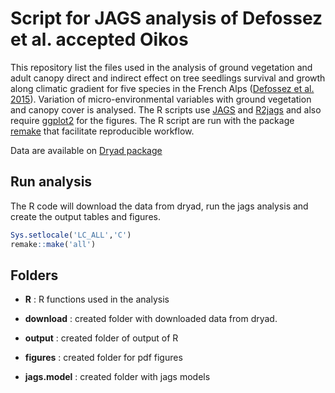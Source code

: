 # Script for JAGS analysis of Defossez et al. accepted Oikos

This repository list the files used in the analysis of ground vegetation and
adult canopy direct and indirect effect on tree seedlings survival and growth
along climatic gradient for five species in the French Alps ([Defossez
et al. 2015](http://onlinelibrary.wiley.com/doi/10.1111/oik.02331/abstract)). Variation of micro-environmental variables with ground vegetation and canopy cover is analysed. The
R scripts use [JAGS](http://mcmc-jags.sourceforge.net/) and
[R2jags](http://cran.r-project.org/web/packages/R2jags/index.html) and
also require [ggplot2](http://ggplot2.org/) for the figures. The R
script are run with the package
[remake](https://github.com/richfitz/remake) that facilitate
reproducible workflow. 

Data are available on
[Dryad package](http://datadryad.org/resource/doi:10.5061/dryad.2j5s7)

## Run analysis
The R code will download the data from dryad, run the jags analysis
and create the output tables and figures.

```r
Sys.setlocale('LC_ALL','C')
remake::make('all')
```

## Folders
- **R** : R functions used in the analysis

- **download** : created folder with downloaded data from dryad.
- **output** : created folder of output of R 
- **figures** : created folder for pdf figures 
- **jags.model** : created folder with jags models 

